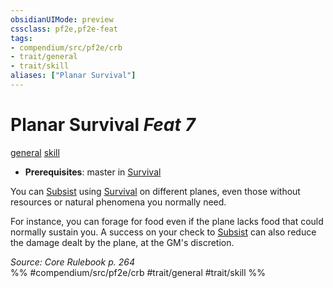 ```yaml
---
obsidianUIMode: preview
cssclass: pf2e,pf2e-feat
tags:
- compendium/src/pf2e/crb
- trait/general
- trait/skill
aliases: ["Planar Survival"]
---
```

# Planar Survival  *Feat 7*  
[general](/rules/traits/general.md)  [skill](/rules/traits/skill.md)  

- **Prerequisites**: master in [Survival](/compendium/skills.md#Survival)

You can [Subsist](/rules/actions/subsist.md) using [Survival](/compendium/skills.md#Survival) on different planes, even those without resources or natural phenomena you normally need.

For instance, you can forage for food even if the plane lacks food that could normally sustain you. A success on your check to [Subsist](/rules/actions/subsist.md) can also reduce the damage dealt by the plane, at the GM's discretion.

*Source: Core Rulebook p. 264*  
%% #compendium/src/pf2e/crb #trait/general #trait/skill %%